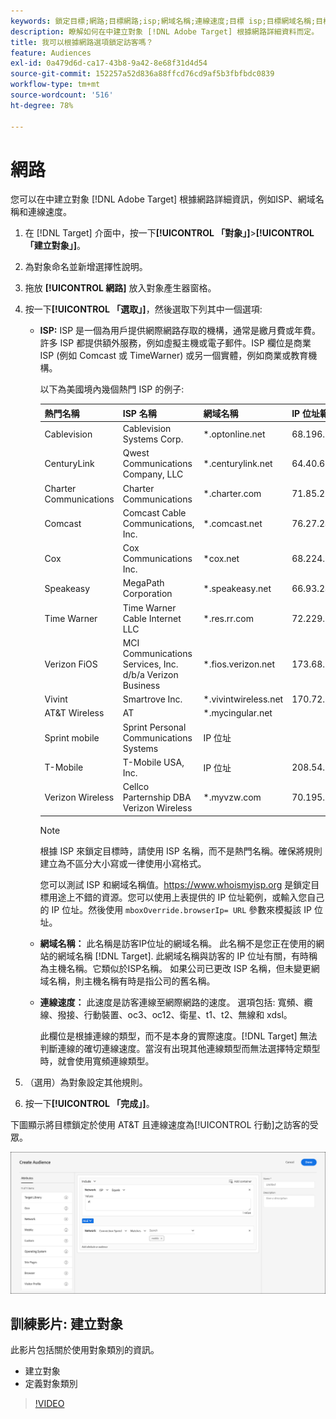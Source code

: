 ```yaml
---
keywords: 鎖定目標;網路;目標網路;isp;網域名稱;連線速度;目標 isp;目標網域名稱;目標連線速度
description: 瞭解如何在中建立對象 [!DNL Adobe Target] 根據網路詳細資料而定。
title: 我可以根據網路選項鎖定訪客嗎？
feature: Audiences
exl-id: 0a479d6d-ca17-43b8-9a42-8e68f31d4d54
source-git-commit: 152257a52d836a88ffcd76cd9af5b3fbfbdc0839
workflow-type: tm+mt
source-wordcount: '516'
ht-degree: 78%

---
```


# 網路

您可以在中建立對象 [!DNL Adobe Target] 根據網路詳細資訊，例如ISP、網域名稱和連線速度。

1. 在 [!DNL Target] 介面中，按一下&#x200B;**[!UICONTROL 「對象」]**>**[!UICONTROL 「建立對象」]**。
1. 為對象命名並新增選擇性說明。
1. 拖放 **[!UICONTROL 網路]** 放入對象產生器窗格。
1. 按一下&#x200B;**[!UICONTROL 「選取」]**，然後選取下列其中一個選項:

   * **ISP:** ISP 是一個為用戶提供網際網路存取的機構，通常是繳月費或年費。許多 ISP 都提供額外服務，例如虛擬主機或電子郵件。ISP 欄位是商業 ISP (例如 Comcast 或 TimeWarner) 或另一個實體，例如商業或教育機構。

      以下為美國境內幾個熱門 ISP 的例子:

      | 熱門名稱 | ISP 名稱 | 網域名稱 | IP 位址範例 |
      |---|---|---|---|
      | Cablevision | Cablevision Systems Corp. | &#42;.optonline.net | 68.196.130.239 |
      | CenturyLink | Qwest Communications Company, LLC | &#42;.centurylink.net | 64.40.65.0 |
      | Charter Communications | Charter Communications | &#42;.charter.com | 71.85.225.124 |
      | Comcast | Comcast Cable Communications, Inc. | &#42;.comcast.net | 76.27.24.28 |
      | Cox | Cox Communications Inc. | &#42;cox.net | 68.224.174.22 |
      | Speakeasy | MegaPath Corporation | &#42;.speakeasy.net | 66.93.240.0 |
      | Time Warner | Time Warner Cable Internet LLC | &#42;.res.rr.com | 72.229.28.185 |
      | Verizon FiOS | MCI Communications Services, Inc. d/b/a Verizon Business | &#42;.fios.verizon.net | 173.68.112.34 |
      | Vivint | Smartrove Inc. | &#42;.vivintwireless.net | 170.72.26.105 |
      | AT&amp;T Wireless | AT | &#42;.mycingular.net |  |
      | Sprint mobile | Sprint Personal Communications Systems | IP 位址 |  |
      | T-Mobile | T-Mobile USA, Inc. | IP 位址 | 208.54.86.0 |
      | Verizon Wireless | Cellco Parternship DBA Verizon Wireless | &#42;.myvzw.com | 70.195.74.199 |

      >[!NOTE]
      >
      >根據 ISP 來鎖定目標時，請使用 ISP 名稱，而不是熱門名稱。確保將規則建立為不區分大小寫或一律使用小寫格式。

      您可以測試 ISP 和網域名稱值。[](https://www.whoismyisp.org)https://www.whoismyisp.org 是鎖定目標用途上不錯的資源。您可以使用上表提供的 IP 位址範例，或輸入您自己的 IP 位址。然後使用 `mboxOverride.browserIp= URL` 參數來模擬該 IP 位址。

   * **網域名稱：** 此名稱是訪客IP位址的網域名稱。 此名稱不是您正在使用的網站的網域名稱 [!DNL Target]. 此網域名稱與訪客的 IP 位址有關，有時稱為主機名稱。它類似於ISP名稱。 如果公司已更改 ISP 名稱，但未變更網域名稱，則主機名稱有時是指公司的舊名稱。
   * **連線速度：** 此速度是訪客連線至網際網路的速度。 選項包括: 寬頻、纜線、撥接、行動裝置、oc3、oc12、衛星、t1、t2、無線和 xdsl。

      此欄位是根據連線的類型，而不是本身的實際速度。[!DNL Target] 無法判斷連線的確切連線速度。當沒有出現其他連線類型而無法選擇特定類型時，就會使用寬頻連線類型。

1. （選用）為對象設定其他規則。
1. 按一下&#x200B;**[!UICONTROL 「完成」]**。

下圖顯示將目標鎖定於使用 AT&amp;T 且連線速度為[!UICONTROL 行動]之訪客的受眾。

![網路目標](assets/target_network.png)

## 訓練影片: 建立對象

此影片包括關於使用對象類別的資訊。

* 建立對象
* 定義對象類別

>[!VIDEO](https://video.tv.adobe.com/v/17392)

